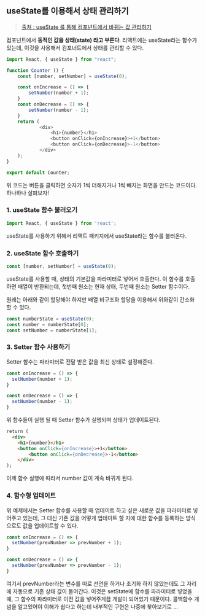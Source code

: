## useState를 이용해서 상태 관리하기

> [출처 : useState 를 통해 컴포넌트에서 바뀌는 값 관리하기](https://react.vlpt.us/basic/07-useState.html)



컴포넌트에서 **동적인 값을 상태(state) 라고 부른다**. 리액트에는 useState라는 함수가 있는데, 이것을 사용해서 컴포너트에서 상태를 관리할 수 있다. 

~~~js
import React, { useState } from "react";

function Counter () {
	const [number, setNumber] = useState(0);

	const onIncrease = () => {
		setNumber(number + 1);
	}
	const onDecrease = () => {
		setNumber(number - 1);
	}
	return (
			<div>
				<h1>{number}</h1>
				<button onClick={onIncrease}>+1</button>
				<button onClick={onDecrease}>-1</button>
			</div>
	);
}

export default Counter;
~~~

위 코드는 버튼을 클릭하면 숫자가 1씩 더해지거나 1씩 빼지는 화면을 만드는 코드이다. 하나하나 살펴보자!



###  1. useState 함수 불러오기

```javascript
import React, { useState } from 'react';
```

 useState를 사용하기 위해서 리액트 패키지에서 useState라는 함수를 불러온다.



### 2. useState 함수 호출하기

```javascript
const [number, setNumber] = useState(0);
```

useState를 사용할 때, 상태의 기본값을 파라미터로 넣어서 호출한다. 이 함수를 호출하면 배열이 반환되는데, 첫번째 원소는 현재 상태, 두번째 원소는 Setter 함수이다. 

원래는 아래와 같이 할당해야 하지만 배열 비구조화 할당을 이용해서 위와같이 간소화 할 수 있다. 

```javascript
const numberState = useState(0);
const number = numberState[0];
const setNumber = numberState[1];
```



###  3. Setter 함수 사용하기

Setter 함수는 파라미터로 전달 받은 값을 최신 상태로 설정해준다. 

```javascript
const onIncrease = () => {
  setNumber(number + 1);
}

const onDecrease = () => {
  setNumber(number - 1);
}
```

위 함수들이 실행 될 때 Setter 함수가 실행되며 상태가 업데이트된다.



~~~html
return (
  <div>
  	<h1>{number}</h1>
  	<button onClick={onIncrease}>+1</button>
		<button onClick={onDecrease}>-1</button>
	</div>
);
~~~

이제 함수 실행에 따라서 number 값이 계속 바뀌게 된다. 



### 4. 함수형 업데이트

위 예제에서는 Setter 함수를 사용할 때 업데이트 하고 싶은 새로운 값을 파라미터로 넣어주고 있는데, 그 대신 기존 값을 어떻게 업데이트 할 지에 대한 함수를 등록하는 방식으로도 값을 업데이트할 수 있다. 

```javascript
const onIncrease = () => {
  setNumber(prevNumber => prevNumber + 1);
}

const onDecrease = () => {
  setNumber(prevNumber => prevNumber - 1);
}
```

여기서 prevNumber라는 변수를 따로 선언을 하거나 초기화 하지 않았는데도 그 자리에 자동으로 기존 상태 값이 들어간다. 이것은 setState에 함수를 파라미터로 넣었을 때, 그 함수의 파라미터로 이전 값을 넣어주게끔 개발이 되어있기 때문이다. 콜백함수 개념을 알고있어야 이해가 쉽다고 하는데 내부적인 구현은 나중에 찾아보기로 ...

